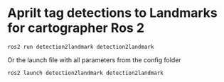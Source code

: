 # Aprilt tag detections to Landmarks for cartographer Ros 2

    ros2 run detection2landmark detection2landmark

Or the launch file with all parameters from the config folder
    
    ros2 launch detection2landmark detection2landmark